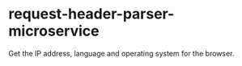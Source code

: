# request-header-parser-microservice
Get the IP address, language and operating system for the browser.
